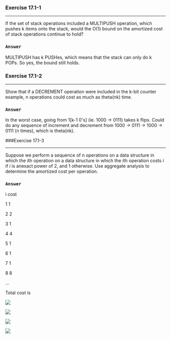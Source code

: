 ### Exercise 17.1-1
***
If the set of stack operations included a MULTIPUSH operation, which pushes k items onto the stack, would the O(1) bound on the amortized cost of stack operations continue to hold?

### `Answer`
MULTIPUSH has k PUSHes, which means that the stack can only do k POPs. So yes, the bound still holds.


### Exercise 17.1-2
***
Show that if a DECREMENT operation were included in the k-bit counter example, n operations could cost as much as theta(nk) time.

### `Answer`
In the worst case, going from 1[k-1 0's] (ie. 1000 -> 0111) takes k flips. Could do any sequence of increment and decrement from 1000 -> 0111 -> 1000 -> 0111 (n times), which is theta(nk).

###Exercise 17.1-3
***
Suppose we perform a sequence of n operations on a data structure in which the *i*th operation on a data structure in which the *i*th operation costs *i* if *i* is anexact power of 2, and 1 otherwise. Use aggregate analysis to determine the amortized cost per operation.

### `Answer`

i	cost

1	1

2	2

3	1

4	4

5	1

6	1

7	1

8	8

...

Total cost is
 
![](http://i.imgur.com/NhomuHC.jpg)

![](http://i.imgur.com/MF5qTAO.jpg)

![](http://i.imgur.com/0ykkS94.jpg)

![](http://i.imgur.com/IiDYKzc.jpg)